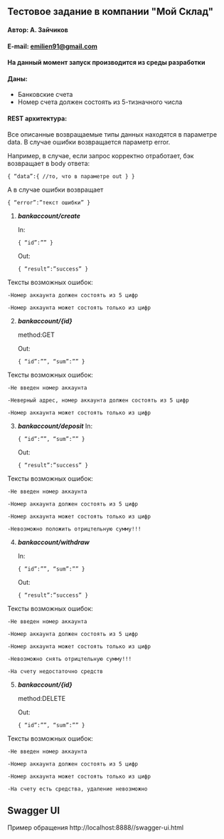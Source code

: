 ## Тестовое задание в компании "Мой Склад"

#### Автор: А. Зайчиков
#### E-mail: emilien91@gmail.com

#### На данный момент запуск производится из среды разработки 

#### Даны: 

* Банковские счета
* Номер счета должен состоять из 5-тизначного числа

#### REST архитектура:

Все описанные возвращаемые типы данных находятся в параметре data. В случае ошибки возвращается параметр error.

Например, в случае, если запрос корректно отработает, бэк возвращает в body ответа:

`{
    “data”:{
        //то, что в параметре out
    }
 }`

А в случае ошибки возвращает 

`{
    “error”:”текст ошибки”
}`


 
1. ***bankaccount/create***

    In:

    `{
  “id”:””
}`

    Out:

    `{
    “result”:”success”
}`

Тексты возможных ошибок:

	-Номер аккаунта должен состоять из 5 цифр
	
	-Номер аккаунта может состоять только из цифр
	
	
	
2. ***bankaccount/{id}***

    method:GET

    Out:

    `{
  “id”:””,
  “sum”:””
}`

Тексты возможных ошибок:

	-Не введен номер аккаунта
	
	-Неверный адрес, номер аккаунта должен состоять из 5 цифр
	
	-Номер аккаунта может состоять только из цифр
	

3. ***bankaccount/deposit***
    In:

    `{
  “id”:””,
  “sum”:””
}`

    Out:

    `{
    “result”:”success”
}`

Тексты возможных ошибок:

	-Не введен номер аккаунта
	
	-Номер аккаунта должен состоять из 5 цифр
	
	-Номер аккаунта может состоять только из цифр
	
	-Невозможно положить отрицтельную сумму!!!
	

4. ***bankaccount/withdraw***

    In:

    `{
  “id”:””,
  “sum”:””
}`

    Out:

    `{
    “result”:”success”
}`

Тексты возможных ошибок:

	-Не введен номер аккаунта
	
	-Номер аккаунта должен состоять из 5 цифр
	
	-Номер аккаунта может состоять только из цифр
	
	-Невозможно снять отрицтельную сумму!!!
	
	-На счету недостаточно средств


5. ***bankaccount/{id}***

    method:DELETE

    Out:

    `{
  “id”:””,
  “sum”:””
}`

Тексты возможных ошибок:

	-Не введен номер аккаунта
	
	-Номер аккаунта должен состоять из 5 цифр
	
	-Номер аккаунта может состоять только из цифр
	
	-На счету есть средства, удаление невозможно
	
	
	
Swagger UI
-
Пример обращения http://localhost:8888//swagger-ui.html